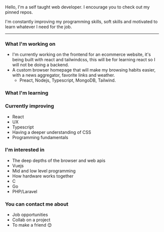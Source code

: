 Hello, I'm a self taught web developer. I encourage you to check out my pinned repos.

I'm constantly improving my programming skills, soft skills and motivated to learn whatever I need for the job. 

---

### What I'm working on
- I'm currently working on the frontend for an ecommerce website, it's being built with react and tailwindcss, this will be for learning react so I will not be doing a backend.
- A custom browser homepage that will make my browsing habits easier, with a news aggregator, favorite links and weather. 
  - Preact, Nodejs, Typescript, MongoDB, Tailwind.

### What I'm learning
### Currently improving
  - React
  - UX
  - Typescript
  - Having a deeper understanding of CSS
  - Programming fundamentals

### I'm interested in
- The deep depths of the browser and web apis
- Vuejs
- Mid and low level programming
- How hardware works together
- C
- Go
- PHP/Laravel

### You can contact me about
- Job opportunities
- Collab on a project
- To make a friend 😊
